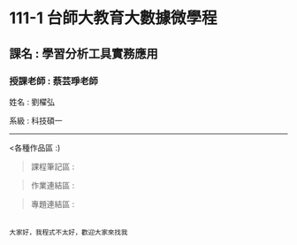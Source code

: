 # 111-1 台師大教育大數據微學程
<h2>課名 : 學習分析工具實務應用</h2>

<h3>授課老師 : 蔡芸琤老師</h3>

<body>
<p> 姓名 : 劉櫂弘 </p>
<p> 系級 : 科技碩一 </p>
</body>

-------
<table>
 &lt;各種作品區 :) 
  
> 課程筆記區 :

> 作業連結區 :

> 專題連結區 :
  
</table>

```
大家好，我程式不太好，歡迎大家來找我
```
